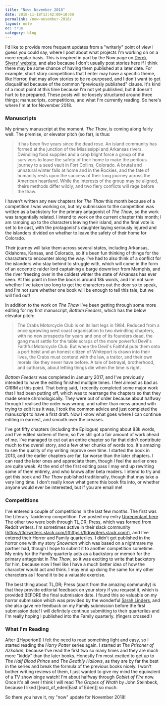 ```yaml
---
title: "Now: November 2018"
date: 2018-11-18T13:42:00+10:00
permalink: /now-november-2018/
layout: note
oc: true
category: blog
---
```


I'd like to provide more frequent updates from a "writerly" point of view I guess you could say, where I post about what projects I'm working on on a more regular basis. This is inspired in part by the Now page on [Derek Sivers' website](https://sivers.org/nowff), and also because I don't usually post stories here if I think there may be some chance of having them published at a later date. For example, short story competitions that I enter may have a specific theme, like Horror, that may allow stories to be re-purposed, and I don't want to get disqualified because of the common "previously published" clause. It's kind of a moot point at this time because I'm not yet published, but it doesn't hurt to be prepared. These posts will be loosely structured around three things; manuscripts, competitions, and what I'm currently reading. So here's where I'm at for November 2018.

<!--more-->

### Manuscripts

My primary manuscript at the moment, _The Thaw_, is coming along fairly well. The premise, or elevator pitch (so far), is thus:

> It has been five years since the dead rose. An island community has formed at the junction of the Mississippi and Arkansas rivers. Dwindling food supplies and a crop blight force a group of the survivors to leave the safety of their home to make the perilous journey to a seed vault in Fort Collins, Colorado. A brutal and unnatural winter falls at home and in the Rockies, and the fate of humanity rests upon the success of their long journey across the American heartland. While the interests of the group may be aligned, theirs methods differ wildly, and two fiery conflicts will rage before the thaw.

I haven't written any new chapters for _The Thaw_ this month because of a competition I was working on, but my submission to the competition was written as a backstory for the primary antagonist of _The Thaw_, so the work was tangentially related. I intend to work on the current chapter this month; I am ramping up to the characters leaving their island, and the final vote is set to be cast, with the protagonist's daughter laying seriously injured and the islanders divided on whether to leave the safety of their home for Colorado.

Their journey will take them across several states, including Arkansas, Oklahoma, Kansas, and Colorado, so it's been fun thinking of things for the characters to encounter along the way. I've had to also think of a conflict for the islanders who stay behind to struggle with, which will come in the form of an eccentric raider lord captaining a barge downriver from Memphis, and the river freezing over in the coldest winter the state of Arkansas has ever seen. At this point in time the book is around 18k words, and I'm not sure whether I've taken too long to get the characters out the door so to speak, and I'm not sure whether one book will be enough to tell this tale, but we will find out!

In addition to the work on _The Thaw_ I've been getting through some more editing for my first manuscript, _Bottom Feeders_, which has the below elevator pitch:

> The Crabs Motorcycle Club is on its last legs in 1984. Reduced from a once sprawling west coast organisation to two dwindling chapters, with no new prospects for years and one of its founders dead, the gang must settle for the table scraps of the more powerful Devil's Faithful Motorcycle Club. But when the Devil's Faithful puts them onto a port heist and an honest citizen of Whiteport is drawn into their lives, the Crabs must contend with the law, a traitor, and their own morals like they never have before. A tale of betrayal, brotherhood, and catharsis, about letting things die when the time is right.

_Bottom Feeders_ was completed in January 2017, and I've previously intended to have the editing finished multiple times. I feel almost as bad as GRRM at this point. That being said, I recently completed some major work that I had been putting off, which was to rearrange the chapters so that they made sense chronologically. They were out of order because about halfway through I realised the order was wrong, and rather than mess around with trying to edit it as it was, I took the common advice and just completed the manuscript to have a first draft. Now I know what goes where I can continue editing in earnest, and smooth over the creases.

I've got fifty chapters (including the Epilogue) spanning about 83k words, and I've edited sixteen of them, so I've still got a fair amount of work ahead of me. I've managed to cut out an entire chapter so far that didn't contribute much to the overall story, and a few other chunks of words too. It's amazing to see the quality of my writing improve over time. I started the book in 2013, and the earlier chapters are far, far worse than the later chapters. I can read the later ones and appreciate them, though I feel the earlier ones are quite weak. At the end of the first editing pass I may end up rewriting some of them entirely, and who knows after beta readers. I intend to try and get this book and _The Thaw_ published traditionally, though that may take a very long time. I don't really know what genre this book fits into, or whether anyone would ever be interested, but if you are email me!

### Competitions

I've entered a couple of competitions in the last few months. The first was the Literary Taxidermy competition. I've posted my entry [Unrepentant here](/unrepentant). The other two were both through TL,DR; Press, which was formed from Reddit writers. I'm sometimes active in their slack community [https://tldrwriters.slack.com/](https://tldrwriters.slack.com/), and I've entered their Horror and Family quarterlies. I didn't get published in the horror one with my story _Snowman_ which was based on a nightmare my partner had, though I hope to submit it to another competition sometime. My entry for the Family quarterly acts as a backstory or memoir for the primary antagonist in _The Thaw_, so it was exciting to write that backstory for him, because now I feel like I have a much better idea of how the character would act and think. I may end up doing the same for my other characters as I found it to be a valuable exercise.

The best thing about TL,DR; Press (apart from the amazing community) is that they provide editorial feedback on your story if you request it, which is provided BEFORE the final submission date. I found this so valuable on my horror submission which was provided by the wonderful [Sarah Linders](https://twitter.com/velocisarah?lang=en), and she also gave me feedback on my Family submission before the first submission date! I will definitely continue submitting to their quarterlies and I'm really hoping I published into the Family quarterly. (fingers crossed!)

### What I'm Reading

After [[Hyperion]] I felt the need to read something light and easy, so I started reading the _Harry Potter_ series again. I started at _The Prisoner of Azkaban_, because I've read the first two so many times and they are much more "kiddy" than the later books. Honestly I'm most excited to get up to _The Half Blood Prince_ and _The Deathly Hallows_, as they are by far the best in the series and break the formula of the previous books nicely. I won't bother writing reviews of them, I just wanted to give my mind the equivalent of a TV show binge watch! I'm about halfway through _Goblet of Fire_ now. Once it's all over I think I will read _The Grapes of Wrath_ by John Steinbeck, because I liked [[east_of_eden|East of Eden]] so much.

So there you have it, my "now" update for November 2018!
